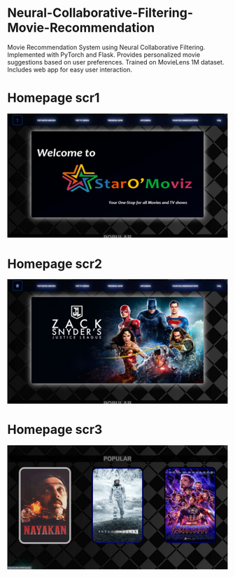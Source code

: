 # Neural-Collaborative-Filtering-Movie-Recommendation
Movie Recommendation System using Neural Collaborative Filtering. Implemented with PyTorch and Flask. Provides personalized movie suggestions based on user preferences. Trained on MovieLens 1M dataset. Includes web app for easy user interaction.

# Homepage scr1
![S1](https://github.com/DevaSunder/Neural-Collaborative-Filtering-Movie-Recommendation/blob/main/Screenshots/Screenshot%20(17).png)

# Homepage scr2
![S2](https://github.com/DevaSunder/Neural-Collaborative-Filtering-Movie-Recommendation/blob/main/Screenshots/Screenshot%20(18).png)

# Homepage scr3
![S3](https://github.com/DevaSunder/Neural-Collaborative-Filtering-Movie-Recommendation/blob/main/Screenshots/Screenshot%20(19).png)
